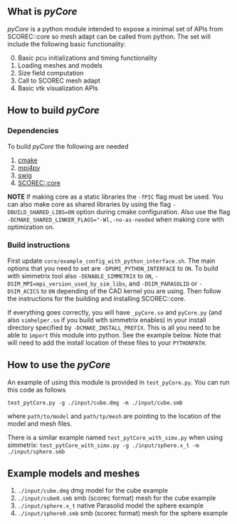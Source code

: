 ## What is _pyCore_
_pyCore_ is a python module intended to expose a minimal set of APIs from SCOREC::core so mesh adapt can be called from python. The set will include the following basic functionality:

0. Basic pcu initializations and timing functionality
1. Loading meshes and models
2. Size field computation
3. Call to SCOREC mesh adapt
4. Basic vtk visualization APIs

## How to build _pyCore_

### Dependencies
To build _pyCore_ the following are needed

1. [cmake](https://cmake.org/)
2. [mpi4py](https://mpi4py.readthedocs.io/en/stable/)
3. [swig](http://www.swig.org/)
4. [SCOREC::core](git@github.com:SCOREC/core.git)

__NOTE__ If making core as a static libraries the `-fPIC` flag must be used. You can also make core as shared libraries by using the flag `-DBUILD_SHARED_LIBS=ON` option during cmake configuration. Also use the flag `-DCMAKE_SHARED_LINKER_FLAGS="-Wl,-no-as-needed` when making core with optimization on.

### Build instructions

First update `core/example_config_with_python_interface.sh`. The main options that you need to set are `-DPUMI_PYTHON_INTERFACE` to `ON`. To build with simmetrix tool also `-DENABLE_SIMMETRIX` to `ON`, `-DSIM_MPI=mpi_version_used_by_sim_libs`, and `-DSIM_PARASOLID` or `-DSIM_ACICS` to `ON` depending of the CAD kernel you are using. Then follow the instructions for the building and installing SCOREC::core.

If everything goes correctly, you will have `_pyCore.so` and `pyCore.py` (and also `simhelper.so` if you build with simmetrix enables) in your install directory specified by `-DCMAKE_INSTALL_PREFIX`. This is all you need to be able to `import` this module into python. See the example below. Note that will need to add the install location of these files to your `PYTHONPATH`.

## How to use the _pyCore_
An example of using this module is provided in `test_pyCore.py`. You can run this code as follows

`test_pytCore.py -g ./input/cube.dmg -m ./input/cube.smb`

where `path/to/model` and `path/tp/mesh` are pointing to the location of the model and mesh files.

There is a similar example named `test_pytCore_with_simx.py` when using simmetrix:
`test_pytCore_with_simx.py -g ./input/sphere.x_t -m ./input/sphere.smb`


## Example models and meshes
1. `./input/cube.dmg` dmg model for the cube example
2. `./input/cube0.smb` smb (scorec format) mesh for the cube example
3. `./input/sphere.x_t` native Parasolid model the sphere example
4. `./input/sphere0.smb` smb (scorec format) mesh for the sphere example


